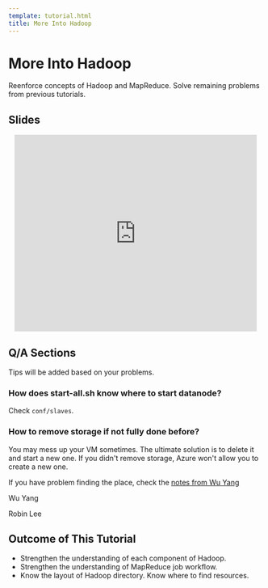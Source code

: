 ```yaml
---
template: tutorial.html
title: More Into Hadoop
---
```


# More Into Hadoop

Reenforce concepts of Hadoop and MapReduce.
Solve remaining problems from previous tutorials.

## Slides

<center>
<iframe src="https://docs.google.com/presentation/d/1DlaxIEqsu5R16aitxU7cClpeo-bUfWIGhd-31ZmkQV4/embed?start=false&loop=false&delayms=3000" frameborder="0" width="480" height="389" allowfullscreen="true" mozallowfullscreen="true" webkitallowfullscreen="true"></iframe>
</center>

## Q/A Sections

Tips will be added based on your problems.

### How does start-all.sh know where to start datanode?

Check `conf/slaves`.

### How to remove storage if not fully done before?

You may mess up your VM sometimes.
The ultimate solution is to delete it and start a new one.
If you didn't remove storage, Azure won't allow you to create a new one.

If you have problem finding the place, check the
[notes from Wu Yang](https://docs.google.com/document/d/1wlWqLkktuQMrT_ihoss2RcssAxlxDbF2RbIWeuTCK0g/pub)

<i class="fa fa-thumbs-up fa-fw"></i> Wu Yang

<i class="fa fa-thumbs-up fa-fw"></i> Robin Lee

## Outcome of This Tutorial

   * Strengthen the understanding of each component of Hadoop.
   * Strengthen the understanding of  MapReduce job workflow.
   * Know the layout of Hadoop directory.
   Know where to find resources.

